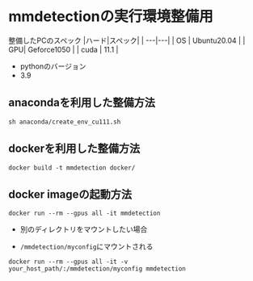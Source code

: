 # mmdetectionの実行環境整備用

整備したPCのスペック
|ハード|スペック|
| ---|---|
| OS | Ubuntu20.04 |
| GPU| Geforce1050 |
| cuda | 11.1 |

- pythonのバージョン
- 3.9

## anacondaを利用した整備方法
```
sh anaconda/create_env_cu111.sh
```

## dockerを利用した整備方法
```
docker build -t mmdetection docker/
```

## docker imageの起動方法
```
docker run --rm --gpus all -it mmdetection
```

- 別のディレクトリをマウントしたい場合

- `/mmdetection/myconfig`にマウントされる
```
docker run --rm --gpus all -it -v your_host_path/:/mmdetection/myconfig mmdetection
```